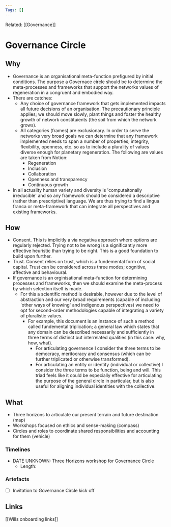 ```yaml
---
Tags: []
---
```

Related: [[Governance]]
# Governance Circle

## Why
- Governance is an organisational meta-function prefigured by initial conditions. The purpose a Governace circle should be to determine the meta-processes and frameworks that support the networks values of regeneration in a congruent and embodied way. 
- There are catches:
	- Any choice of governance framework that gets implemented impacts all future decisions of an organisation. The precautionary principle applies; we should move slowly, plant things and foster the healthy growth of network constituients (the soil from which the network grows).
	- All categories (frames) are exclusionary. In order to serve the networks very broad goals we can determine that any framework implemented needs to span a number of properties; integrity, flexibility, openness, etc. so as to include a plurality of values diverse enough for planetary regeneration. The following are values are taken from Notion:
		- Regeneration
		- Inclusion
		- Collaboration
		- Openness and transparency
		- Continuous growth
- In all actuality human variety and diversity is 'computaitonally irreducible' and so any framework should be considered a descriptive (rather than prescriptive) language. We are thus trying to find a lingua franca or meta-framework that can integrate all perspectives and existing frameworks. 
 
## How
- Consent. This is implicitly a via negativa approach where options are regularly rejected. Trying not to be wrong is a significantly more effective heuristic than trying to be right. This is a good foundation to build upon further. 
- Trust. Consent relies on trust, which is a fundemental form of social capital. Trust can be considered across three modes; cognitive, affective and behavioural. 
- If governance is an orginisational meta-function for determining processes and frameworks, then we should examine the meta-process by which selection itself is made. 
	- For this a scientific method is desirable, however due to the level of abstraction and our very broad requirements (capable of including 'other ways of knowing' and indigenous perspectives) we need to opt for second-order methodologies capable of integrating a variety of pluralistic values.
		-  For example, this document is an instance of such a method called fundemental triplication; a general law which states that any domain can be described necessarily and sufficiently in three terms of distinct but interrelated qualities (in this case: why, how, what). 
			-  For articulating governence I consider the three terms to be democracy, meritocracy and consensus (which can be further triplicated or otherwise transformed). 
			-  For articulating an entity or identity (individual or collective) I consider the three terms to be function, being and will. This triad feels like it could be especially effective for articulating the purpose of the general circle in particular, but is also useful for aligning individual identities with the collective. 

## What 
- Three horizons to articulate our present terrain and future destination (map)
- Workshops focused on ethics and sense-making (compass)
- Circles and roles to coordinate shared responsibilities and accounting for them (vehicle)


### Timelines
- DATE UNKNOWN: Three Horizons workshop for Governance Circle
	- Length: 


### Artefacts
- [ ] Invitation to Governance Circle kick off


## Links
[[Wills onboarding links]]
